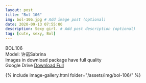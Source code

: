 ```yaml
---
layout: post
title: "Bol 106"
img: bol-106.jpg # Add image post (optional)
date: 2020-09-13 07:55:00
description: Sexy girl. # Add post description (optional)
tag: [cute, sexy, Bol]
---
```

BOL.106  
Model: 许诺Sabrina                                                      
Images in download package have full quality                    
Google Drive [Download Full](http://gestyy.com/eendMZ)

{% include image-gallery.html folder="/assets/img/bol-106/" %}
